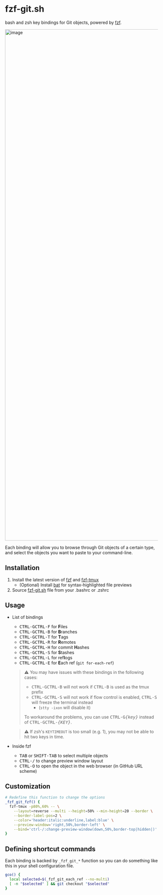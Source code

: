 fzf-git.sh
==========

bash and zsh key bindings for Git objects, powered by [fzf][fzf].

<img width="1680" alt="image" src="https://user-images.githubusercontent.com/700826/185568470-20d70937-eea4-4274-aec5-14dfe7ee2de6.png">

Each binding will allow you to browse through Git objects of a certain type,
and select the objects you want to paste to your command-line.

[fzf]: https://github.com/junegunn/fzf
[fzf-tmux]: https://github.com/junegunn/fzf/blob/master/bin/fzf-tmux

Installation
------------

1. Install the latest version of [fzf][fzf] and [fzf-tmux][fzf-tmux]
    * (Optional) Install [bat](https://github.com/sharkdp/bat) for
      syntax-highlighted file previews
1. Source [fzf-git.sh](https://raw.githubusercontent.com/junegunn/fzf-git.sh/main/fzf-git.sh) file from your .bashrc or .zshrc

Usage
-----

* List of bindings
    * <kbd>CTRL-G</kbd><kbd>CTRL-F</kbd> for **F**iles
    * <kbd>CTRL-G</kbd><kbd>CTRL-B</kbd> for **B**ranches
    * <kbd>CTRL-G</kbd><kbd>CTRL-T</kbd> for **T**ags
    * <kbd>CTRL-G</kbd><kbd>CTRL-R</kbd> for **R**emotes
    * <kbd>CTRL-G</kbd><kbd>CTRL-H</kbd> for commit **H**ashes
    * <kbd>CTRL-G</kbd><kbd>CTRL-S</kbd> for **S**tashes
    * <kbd>CTRL-G</kbd><kbd>CTRL-L</kbd> for ref**l**ogs
    * <kbd>CTRL-G</kbd><kbd>CTRL-E</kbd> for **E**ach ref (`git for-each-ref`)
  > :warning: You may have issues with these bindings in the following cases:
  >
  > * <kbd>CTRL-G</kbd><kbd>CTRL-B</kbd> will not work if
  >   <kbd>CTRL-B</kbd> is used as the tmux prefix
  > * <kbd>CTRL-G</kbd><kbd>CTRL-S</kbd> will not work if flow control is enabled,
  >   <kbd>CTRL-S</kbd> will freeze the terminal instead
  >     * (`stty -ixon` will disable it)
  >
  > To workaround the problems, you can use
  > <kbd>CTRL-G</kbd><kbd>*{key}*</kbd> instead of
  > <kbd>CTRL-G</kbd><kbd>CTRL-*{KEY}*</kbd>.
  >

  > :warning: If zsh's `KEYTIMEOUT` is too small (e.g. 1), you may not be able
  > to hit two keys in time.

* Inside fzf
    * <kbd>TAB</kbd> or <kbd>SHIFT-TAB</kbd> to select multiple objects
    * <kbd>CTRL-/</kbd> to change preview window layout
    * <kbd>CTRL-O</kbd> to open the object in the web browser (in GitHub URL scheme)

Customization
-------------

```sh
# Redefine this function to change the options
_fzf_git_fzf() {
  fzf-tmux -p80%,60% -- \
    --layout=reverse --multi --height=50% --min-height=20 --border \
    --border-label-pos=2 \
    --color='header:italic:underline,label:blue' \
    --preview-window='right,50%,border-left' \
    --bind='ctrl-/:change-preview-window(down,50%,border-top|hidden|)' "$@"
}
```

Defining shortcut commands
--------------------------

Each binding is backed by `_fzf_git_*` function so you can do something like
this in your shell configuration file.

```sh
gco() {
  local selected=$(_fzf_git_each_ref --no-multi)
  [ -n "$selected" ] && git checkout "$selected"
}
```
